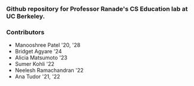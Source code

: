 ### Github repository for Professor Ranade's CS Education lab at UC Berkeley.

### Contributors
* Manooshree Patel '20, '28
* Bridget Agyare '24
* Alicia Matsumoto '23
* Sumer Kohli '22
* Neelesh Ramachandran '22
* Ana Tudor '21, '22
